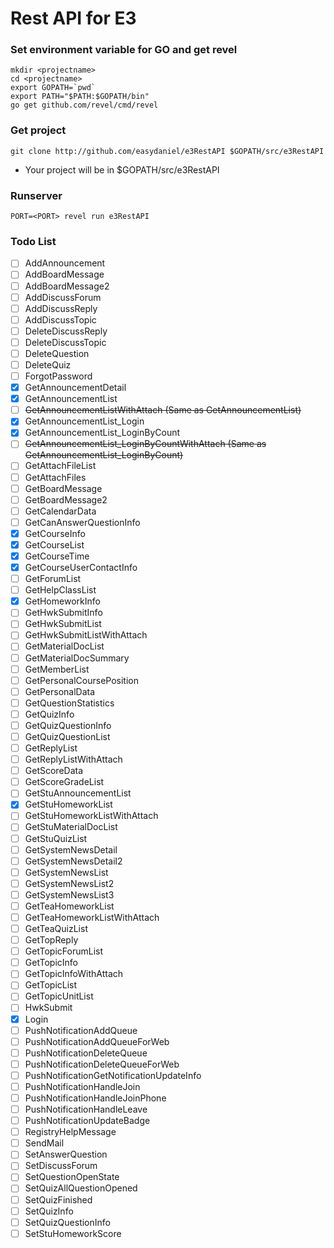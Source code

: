 # Rest API for E3

### Set environment variable for GO and get revel
    mkdir <projectname>
    cd <projectname>
    export GOPATH=`pwd`
    export PATH="$PATH:$GOPATH/bin"
    go get github.com/revel/cmd/revel

### Get project
    git clone http://github.com/easydaniel/e3RestAPI $GOPATH/src/e3RestAPI
  - Your project will be in $GOPATH/src/e3RestAPI

### Runserver
    PORT=<PORT> revel run e3RestAPI

### Todo List
- [ ] AddAnnouncement
- [ ] AddBoardMessage
- [ ] AddBoardMessage2
- [ ] AddDiscussForum
- [ ] AddDiscussReply
- [ ] AddDiscussTopic
- [ ] DeleteDiscussReply
- [ ] DeleteDiscussTopic
- [ ] DeleteQuestion
- [ ] DeleteQuiz
- [ ] ForgotPassword
- [x] GetAnnouncementDetail
- [x] GetAnnouncementList
- [ ] ~~GetAnnouncementListWithAttach (Same as GetAnnouncementList)~~
- [x] GetAnnouncementList_Login
- [x] GetAnnouncementList_LoginByCount
- [ ] ~~GetAnnouncementList_LoginByCountWithAttach (Same as GetAnnouncementList_LoginByCount)~~
- [ ] GetAttachFileList
- [ ] GetAttachFiles
- [ ] GetBoardMessage
- [ ] GetBoardMessage2
- [ ] GetCalendarData
- [ ] GetCanAnswerQuestionInfo
- [x] GetCourseInfo
- [x] GetCourseList
- [x] GetCourseTime
- [x] GetCourseUserContactInfo
- [ ] GetForumList
- [ ] GetHelpClassList
- [x] GetHomeworkInfo
- [ ] GetHwkSubmitInfo
- [ ] GetHwkSubmitList
- [ ] GetHwkSubmitListWithAttach
- [ ] GetMaterialDocList
- [ ] GetMaterialDocSummary
- [ ] GetMemberList
- [ ] GetPersonalCoursePosition
- [ ] GetPersonalData
- [ ] GetQuestionStatistics
- [ ] GetQuizInfo
- [ ] GetQuizQuestionInfo
- [ ] GetQuizQuestionList
- [ ] GetReplyList
- [ ] GetReplyListWithAttach
- [ ] GetScoreData
- [ ] GetScoreGradeList
- [ ] GetStuAnnouncementList
- [x] GetStuHomeworkList
- [ ] GetStuHomeworkListWithAttach
- [ ] GetStuMaterialDocList
- [ ] GetStuQuizList
- [ ] GetSystemNewsDetail
- [ ] GetSystemNewsDetail2
- [ ] GetSystemNewsList
- [ ] GetSystemNewsList2
- [ ] GetSystemNewsList3
- [ ] GetTeaHomeworkList
- [ ] GetTeaHomeworkListWithAttach
- [ ] GetTeaQuizList
- [ ] GetTopReply
- [ ] GetTopicForumList
- [ ] GetTopicInfo
- [ ] GetTopicInfoWithAttach
- [ ] GetTopicList
- [ ] GetTopicUnitList
- [ ] HwkSubmit
- [x] Login
- [ ] PushNotificationAddQueue
- [ ] PushNotificationAddQueueForWeb
- [ ] PushNotificationDeleteQueue
- [ ] PushNotificationDeleteQueueForWeb
- [ ] PushNotificationGetNotificationUpdateInfo
- [ ] PushNotificationHandleJoin
- [ ] PushNotificationHandleJoinPhone
- [ ] PushNotificationHandleLeave
- [ ] PushNotificationUpdateBadge
- [ ] RegistryHelpMessage
- [ ] SendMail
- [ ] SetAnswerQuestion
- [ ] SetDiscussForum
- [ ] SetQuestionOpenState
- [ ] SetQuizAllQuestionOpened
- [ ] SetQuizFinished
- [ ] SetQuizInfo
- [ ] SetQuizQuestionInfo
- [ ] SetStuHomeworkScore
